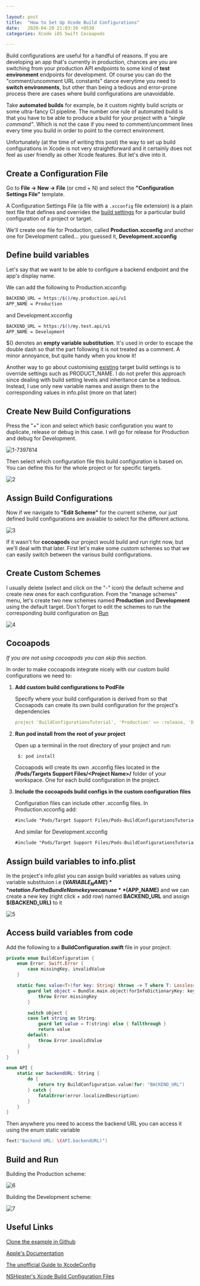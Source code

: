 ```yaml
---

layout: post
title:  "How to Set Up Xcode Build Configurations"
date:   2020-04-20 21:03:36 +0530
categories: Xcode iOS Swift Cocoapods

---
```


Build configurations are useful for a handful of reasons. If you are developing an app that's currently in production, chances are you are switching from your production API endpoints to some kind of **test environment** endpoints for development. Of course you can do the "comment/uncomment URL constants" dance everytime you need to **switch environments**, but other than being a tedious and error-prone process there are cases where build configurations are unavoidable.

Take **automated builds** for example, be it custom nightly build scripts or some ultra-fancy CI pipeline. The number one rule of automated build is that you have to be able to produce a build for your project with a *"single command"*. Which is not the case if you need to comment/uncomment lines every time you build in order to point to the correct environment.

Unfortunately (at the time of writing this post) the way to set up build configurations in Xcode is not very straightforward and it certainly does not feel as user friendly as other Xcode features. But let's dive into it.

## Create a Configuration File

Go to **File -> New -> File** (or cmd + N) and select the **"Configuration Settings File"** template.

A Configuration Settings File (a file with a `.xcconfig` file extension) is a plain text file that defines and overrides the [build settings](https://help.apple.com/xcode/mac/11.4/#/dev382dac089) for a particular build configuration of a project or target.

We'll create one file for Production, called **Production.xcconfig** and another one for Development called... you guessed it, **Development.xcconfig**

## Define **build variables**

Let's say that we want to be able to configure a backend endpoint and the app's display name.

We can add the following to Production.xcconfig:

```bash
BACKEND_URL = https:/$()/my.production.api/v1
APP_NAME = Production
```

and Development.xcconfig

```bash
BACKEND_URL = https:/$()/my.test.api/v1
APP_NAME = Development
```

$() denotes an **empty variable substitution**. It's used in order to escape the double dash so that the part following it is not treated as a comment. A minor annoyance, but quite handy when you know it!

Another way to go about customising <u>existing</u> target build settings is to override settings such as PRODUCT_NAME. I do not prefer this approach since dealing with build setting levels and inheritance can be a tedious. Instead, I use only new variable names and assign them to the corresponding values in info.plist (more on that later)

## Create New Build Configurations

Press the "+" icon and select which basic configuration you want to duplicate, release or debug in this case. I will go for release for Production and debug for Development.

![1-7397814](/assets/images/2019-14-20-iOS-build-schemes.assets/1-7397814.png)

Then select which configuration file this build configuration is based on. You can define this for the whole project or for specific targets.

![2](/assets/images/2019-14-20-iOS-build-schemes.assets/2.png)

## Assign Build Configurations

Now if we navigate to **"Edit Scheme"** for the current scheme, our just defined build configurations are avaiable to select for the different actions.

![3](/assets/images/2019-14-20-iOS-build-schemes.assets/3.png)

If it wasn't for **cocoapods** our project would build and run right now, but we'll deal with that later. First let's make some custom schemes so that we can easily switch between the various build configurations.

## Create Custom Schemes

I usually delete (select and click on the "-" icon) the default scheme and create new ones for each configuration. From the "manage schemes" menu, let's create two new schemes named **Production** and **Development** using the default target. Don't forget to edit the schemes to run the corresponding build configuration on <u>Run</u>

![4](/assets/images/2019-14-20-iOS-build-schemes.assets/4.png)

## Cocoapods

*If you are not using cocoapods you can skip this section.*

In order to make cocoapods integrate nicely with our custom build configurations we need to:

1. **Add custom build configurations to PodFile**

   Specify where your build configuration is derived from so that Cocoapods can create its own build configuration for the project's dependencies

   ```yaml
   project 'BuildConfigurationsTutorial', 'Production' => :release, 'Development' => :debug
   ```

2. **Run pod install from the root of your project**

   Open up a terminal in the root directory of your project and run:

   ```bash
    $: pod install
   ```

   Cocoapods will create its own .xcconfig files located in the **/Pods/Targets Support Files/\<Project Name>/** folder of your workspace. One for each build configuration in the project.

3. **Include the cocoapods build configs in the custom configuration files**

   Configuration files can include other .xcconfig files. In Production.xcconfig add:

   ```html
   #include "Pods/Target Support Files/Pods-BuildConfigurationsTutorial/Pods-BuildConfigurationsTutorial.production.xcconfig"
   ```

   And similar for Development.xcconfig

   ```html
   #include "Pods/Target Support Files/Pods-BuildConfigurationsTutorial/Pods-BuildConfigurationsTutorial.development.xcconfig"
   ```

## Assign build variables to info.plist

In the project's info.plist you can assign build variables as values using variable substituion i.e **$(VARIABLE_NAME)** notation. For the Bundle Name key we can use **$(APP_NAME)** and we can create a new key (right click + add row) named **BACKEND_URL** and assign **$(BACKEND_URL)** to it

![5](/assets/images/2019-14-20-iOS-build-schemes.assets/5.png)

## Access build variables from code

Add the following to a **BuildConfiguration.swift** file in your project:

```swift
private enum BuildConfiguration {
    enum Error: Swift.Error {
        case missingKey, invalidValue
    }

    static func value<T>(for key: String) throws -> T where T: LosslessStringConvertible {
        guard let object = Bundle.main.object(forInfoDictionaryKey: key) else {
            throw Error.missingKey
        }

        switch object {
        case let string as String:
            guard let value = T(string) else { fallthrough }
            return value
        default:
            throw Error.invalidValue
        }
    }
}

enum API {
    static var backendURL: String {
        do {
            return try BuildConfiguration.value(for: "BACKEND_URL")
        } catch {
            fatalError(error.localizedDescription)
        }
    }
}
```

Then anywhere you need to access the backend URL you can access it using the enum static variable

```swift
Text("Backend URL: \(API.backendURL)")
```

## Build and Run

Building the Production scheme:

![6](/assets/images/2019-14-20-iOS-build-schemes.assets/6.png)

Building the Development scheme:

![7](/assets/images/2019-14-20-iOS-build-schemes.assets/7.png)

## Useful Links

[Clone the example in Github](https://github.com/orjpap/XcodeBuildConfigurationsTutorial)

[Apple's Documentation](https://help.apple.com/xcode/#/dev745c5c974)

[The unofficial Guide to XcodeConfig](https://pewpewthespells.com/blog/xcconfig_guide.html)

[NSHipster's Xcode Build Configuration Files](https://nshipster.com/xcconfig/)
